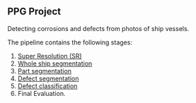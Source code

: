 ## PPG Project
Detecting corrosions and defects from photos of ship vessels. 

The pipeline contains the following stages:
1. [Super Resolution (SR)](SR/README.md) 
2. [Whole ship segmentation](segwhole/README.md) 
3. [Part segmentation](segpart/README.md)
4. [Defect segmentation](segdefect/README.md)
5. [Defect classification](clsdefect/README.md)
6. Final Evaluation.
